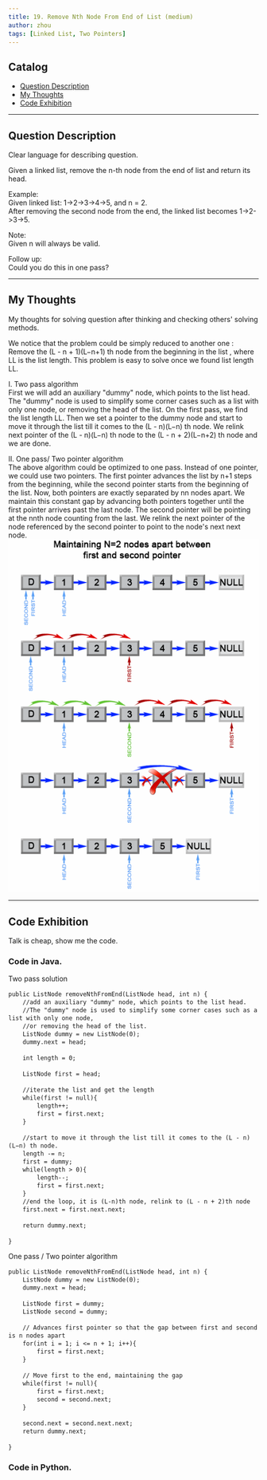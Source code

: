 ```yaml
---
title: 19. Remove Nth Node From End of List (medium)                   
author: zhou      
tags: [Linked List, Two Pointers]            
---
```


       

## Catalog  
+ [Question Description](#partI)
+ [My Thoughts](#partII)
+ [Code Exhibition](#partIII)

----------------------------------

## Question Description
Clear language for describing question.    

Given a linked list, remove the n-th node from the end of list and return its head.      

Example:     
Given linked list: 1->2->3->4->5, and n = 2.      
After removing the second node from the end, the linked list becomes 1->2->3->5.      

Note:    
Given n will always be valid.       

Follow up:     
Could you do this in one pass?     


----------------------------------

## My Thoughts
My thoughts for solving question after thinking and checking others' solving methods.        

We notice that the problem could be simply reduced to another one : Remove the (L - n + 1)(L−n+1) th node from the beginning in the list , where LL is the list length. This problem is easy to solve once we found list length LL.      

I. Two pass algorithm      
First we will add an auxiliary "dummy" node, which points to the list head. The "dummy" node is used to simplify some corner cases such as a list with only one node, or removing the head of the list. On the first pass, we find the list length LL. Then we set a pointer to the dummy node and start to move it through the list till it comes to the (L - n)(L−n) th node. We relink next pointer of the (L - n)(L−n) th node to the (L - n + 2)(L−n+2) th node and we are done.       

II. One pass/ Two pointer algorithm     
The above algorithm could be optimized to one pass. Instead of one pointer, we could use two pointers. The first pointer advances the list by n+1 steps from the beginning, while the second pointer starts from the beginning of the list. Now, both pointers are exactly separated by nn nodes apart. We maintain this constant gap by advancing both pointers together until the first pointer arrives past the last node. The second pointer will be pointing at the nnth node counting from the last. We relink the next pointer of the node referenced by the second pointer to point to the node's next next node.      
![Explain1](img/img19.png)    


----------------------------------

## Code Exhibition
Talk is cheap, show me the code.    
### Code in Java.     
Two pass solution    

    public ListNode removeNthFromEnd(ListNode head, int n) {
        //add an auxiliary "dummy" node, which points to the list head. 
        //The "dummy" node is used to simplify some corner cases such as a list with only one node, 
        //or removing the head of the list.
        ListNode dummy = new ListNode(0);
        dummy.next = head;
        
        int length = 0;
        
        ListNode first = head;
        
        //iterate the list and get the length
        while(first != null){
            length++;
            first = first.next;
        }
        
        //start to move it through the list till it comes to the (L - n)(L−n) th node.
        length -= n;
        first = dummy;
        while(length > 0){
            length--;
            first = first.next;
        }
        //end the loop, it is (L-n)th node, relink to (L - n + 2)th node
        first.next = first.next.next;
        
        return dummy.next;
        
    }

One pass / Two pointer algorithm     

    public ListNode removeNthFromEnd(ListNode head, int n) {
        ListNode dummy = new ListNode(0);
        dummy.next = head;
        
        ListNode first = dummy;
        ListNode second = dummy;
        
        // Advances first pointer so that the gap between first and second is n nodes apart
        for(int i = 1; i <= n + 1; i++){
            first = first.next;
        }
        
        // Move first to the end, maintaining the gap
        while(first != null){
            first = first.next;
            second = second.next;
        }
        
        second.next = second.next.next;
        return dummy.next;
        
    }


### Code in Python.   




